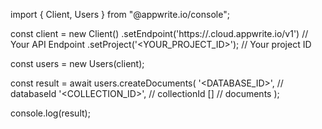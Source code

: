 import { Client, Users } from "@appwrite.io/console";

const client = new Client()
    .setEndpoint('https://<REGION>.cloud.appwrite.io/v1') // Your API Endpoint
    .setProject('<YOUR_PROJECT_ID>'); // Your project ID

const users = new Users(client);

const result = await users.createDocuments(
    '<DATABASE_ID>', // databaseId
    '<COLLECTION_ID>', // collectionId
    [] // documents
);

console.log(result);
